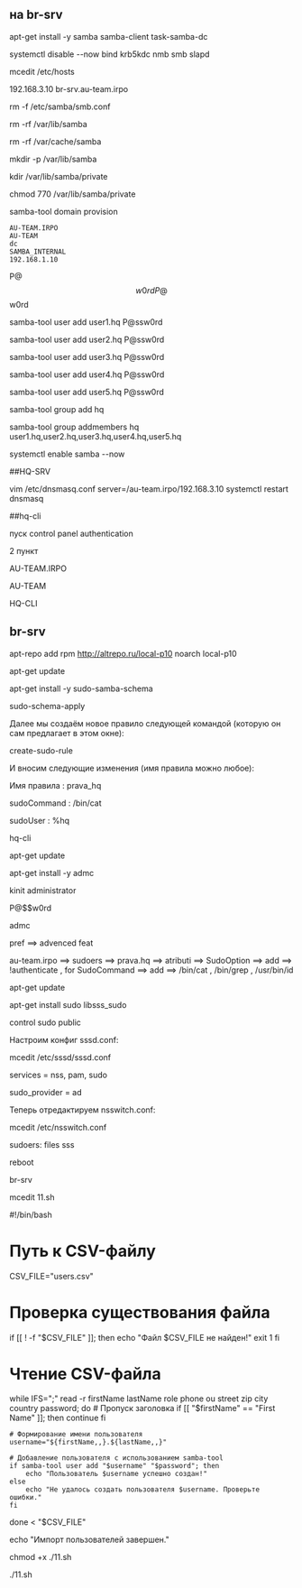 ## на br-srv

apt-get install -y samba samba-client task-samba-dc

systemctl disable --now bind krb5kdc nmb smb slapd

mcedit /etc/hosts

192.168.3.10 br-srv.au-team.irpo


rm -f /etc/samba/smb.conf

rm -rf /var/lib/samba

rm -rf /var/cache/samba

mkdir -p /var/lib/samba

kdir /var/lib/samba/private

chmod 770 /var/lib/samba/private

samba-tool domain provision

	AU-TEAM.IRPO
	AU-TEAM
	dc
	SAMBA_INTERNAL
	192.168.1.10

P@$$w0rd
P@$$w0rd


samba-tool user add user1.hq P@ssw0rd

samba-tool user add user2.hq P@ssw0rd

samba-tool user add user3.hq P@ssw0rd

samba-tool user add user4.hq P@ssw0rd

samba-tool user add user5.hq P@ssw0rd

samba-tool group add hq

samba-tool group addmembers hq user1.hq,user2.hq,user3.hq,user4.hq,user5.hq

systemctl enable samba --now


##HQ-SRV

vim /etc/dnsmasq.conf
server=/au-team.irpo/192.168.3.10
systemctl restart dnsmasq

##hq-cli

пуск control panel authentication

2 пункт

AU-TEAM.IRPO

AU-TEAM

HQ-CLI

## br-srv

apt-repo add rpm http://altrepo.ru/local-p10 noarch local-p10

apt-get update

apt-get install -y sudo-samba-schema

sudo-schema-apply

Далее мы создаём новое правило следующей командой (которую он сам предлагает в этом окне):

create-sudo-rule

И вносим следующие изменения (имя правила можно любое):

Имя правила	: prava_hq

sudoCommand	: /bin/cat

sudoUser		: %hq



hq-cli

apt-get update

apt-get install -y admc

kinit administrator

P@$$w0rd

admc

pref ==>  advenced feat

au-team.irpo ==> sudoers ==> prava.hq ==> atributi ==> SudoOption ==> add ==> !authenticate , for SudoCommand ==> add ==> /bin/cat , /bin/grep , /usr/bin/id

apt-get update

apt-get install sudo libsss_sudo

control sudo public

Настроим конфиг sssd.conf:

mcedit /etc/sssd/sssd.conf

services = nss, pam, sudo

sudo_provider = ad

Теперь отредактируем nsswitch.conf:

mcedit /etc/nsswitch.conf

sudoers: files sss

reboot


br-srv

mcedit 11.sh




#!/bin/bash

# Путь к CSV-файлу
CSV_FILE="users.csv"

# Проверка существования файла
if [[ ! -f "$CSV_FILE" ]]; then
    echo "Файл $CSV_FILE не найден!"
    exit 1
fi

# Чтение CSV-файла
while IFS=";" read -r firstName lastName role phone ou street zip city country password; do
    # Пропуск заголовка
    if [[ "$firstName" == "First Name" ]]; then
        continue
    fi

    # Формирование имени пользователя
    username="${firstName,,}.${lastName,,}"

    # Добавление пользователя с использованием samba-tool
    if samba-tool user add "$username" "$password"; then
        echo "Пользователь $username успешно создан!"
    else
        echo "Не удалось создать пользователя $username. Проверьте ошибки."
    fi

done < "$CSV_FILE"

echo "Импорт пользователей завершен."




chmod +x ./11.sh

./11.sh


